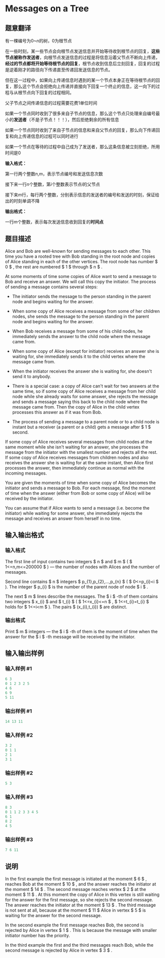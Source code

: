 # Messages on a Tree

## 题意翻译

有一棵编号为$0$~$n$的树，$0$为根节点

在一些时刻，某一些节点会向根节点发送信息并开始等待收到根节点的回复，**这些节点被称作发送者**，向根节点发送信息的过程是将信息沿着父节点不断向上传递，**经过的节点都将开始等待根节点的回复**，根节点收到信息后立刻回复，回复的过程是逆着刚才的路径向下传递直至传递回发送信息的节点。

但在这一过程中，如果向上传递信息时遇到的某一个节点本身正在等待根节点的回复，那么这个节点会拒绝向上传递并直接向下回复一个终止的信息，这一向下的过程与从根节点向下回复的过程相同。

父子节点之间传递信息的过程需要花费$1$单位时间

如果一个节点同时收到了很多来自子节点的信息，那么这个节点只处理来自编号最小的**发送者**（不是子节点！！！），然后拒绝剩余的所有信息

如果一个节点同时收到了来自子节点的信息和来自父节点的回复，那么向下传递回复和向上传递信息的过程可以同时进行

如果一个节点在等待的过程中自己成为了发送者，那么这条信息被立刻拒绝，所用时间是$0$

**输入格式：**

第一行两个整数$n$,$m$，表示节点编号和发送信息次数

接下来一行$n$个整数，第$i$个整数表示节点$i$的父节点

接下来$m$行，每行两个整数，分别表示信息的发送者的编号和发送的时刻，保证给出的时刻单调不降

**输出格式：**

一行$m$个整数，表示每次发送信息收到回复的**时间点**

## 题目描述

Alice and Bob are well-known for sending messages to each other. This time you have a rooted tree with Bob standing in the root node and copies of Alice standing in each of the other vertices. The root node has number $ 0 $ , the rest are numbered $ 1 $ through $ n $ .

At some moments of time some copies of Alice want to send a message to Bob and receive an answer. We will call this copy the initiator. The process of sending a message contains several steps:

- The initiator sends the message to the person standing in the parent node and begins waiting for the answer.

- When some copy of Alice receives a message from some of her children nodes, she sends the message to the person standing in the parent node and begins waiting for the answer.

- When Bob receives a message from some of his child nodes, he immediately sends the answer to the child node where the message came from.

- When some copy of Alice (except for initiator) receives an answer she is waiting for, she immediately sends it to the child vertex where the message came from.

- When the initiator receives the answer she is waiting for, she doesn't send it to anybody.

- There is a special case: a copy of Alice can't wait for two answers at the same time, so if some copy of Alice receives a message from her child node while she already waits for some answer, she rejects the message and sends a message saying this back to the child node where the message came from. Then the copy of Alice in the child vertex processes this answer as if it was from Bob.

- The process of sending a message to a parent node or to a child node is instant but a receiver (a parent or a child) gets a message after $ 1 $ second.

If some copy of Alice receives several messages from child nodes at the same moment while she isn't waiting for an answer, she processes the message from the initiator with the smallest number and rejects all the rest. If some copy of Alice receives messages from children nodes and also receives the answer she is waiting for at the same instant, then Alice first processes the answer, then immediately continue as normal with the incoming messages.

You are given the moments of time when some copy of Alice becomes the initiator and sends a message to Bob. For each message, find the moment of time when the answer (either from Bob or some copy of Alice) will be received by the initiator.

You can assume that if Alice wants to send a message (i.e. become the initiator) while waiting for some answer, she immediately rejects the message and receives an answer from herself in no time.

## 输入输出格式

### 输入格式

The first line of input contains two integers $ n $ and $ m $ ( $ 1<=n,m<=200000 $ ) — the number of nodes with Alices and the number of messages.

Second line contains $ n $ integers $ p_{1},p_{2},...,p_{n} $ ( $ 0<=p_{i}&lt;i $ ). The integer $ p_{i} $ is the number of the parent node of node $ i $ .

The next $ m $ lines describe the messages. The $ i $ -th of them contains two integers $ x_{i} $ and $ t_{i} $ ( $ 1<=x_{i}<=n $ , $ 1<=t_{i}=t_{i} $ holds for $ 1<=i&lt;m $ ). The pairs $ (x_{i},t_{i}) $ are distinct.

### 输出格式

Print $ m $ integers — the $ i $ -th of them is the moment of time when the answer for the $ i $ -th message will be received by the initiator.

## 输入输出样例

### 输入样例 #1

```cpp
6 3
0 1 2 3 2 5
4 6
6 9
5 11

```
### 输出样例 #1

```cpp
14 13 11 
```


### 输入样例 #2

```cpp
3 2
0 1 1
2 1
3 1

```
### 输出样例 #2

```cpp
5 3 
```


### 输入样例 #3

```cpp
8 3
0 1 1 2 3 3 4 5
6 1
8 2
4 5

```
### 输出样例 #3

```cpp
7 6 11 
```


## 说明

In the first example the first message is initiated at the moment $ 6 $ , reaches Bob at the moment $ 10 $ , and the answer reaches the initiator at the moment $ 14 $ . The second message reaches vertex $ 2 $ at the moment $ 11 $ . At this moment the copy of Alice in this vertex is still waiting for the answer for the first message, so she rejects the second message. The answer reaches the initiator at the moment $ 13 $ . The third message is not sent at all, because at the moment $ 11 $ Alice in vertex $ 5 $ is waiting for the answer for the second message.

In the second example the first message reaches Bob, the second is rejected by Alice in vertex $ 1 $ . This is because the message with smaller initiator number has the priority.

In the third example the first and the third messages reach Bob, while the second message is rejected by Alice in vertex $ 3 $ .

